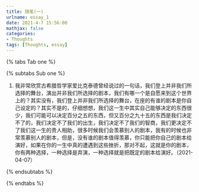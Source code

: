 ```yaml
---
title: 随笔(一)
urlname: essay_1
date: 2021-4-7 15:56:00
mathjax: false
categories: 
- Thoughts
tags: [Thoughts, essay]
---
```


{% tabs Tab one %}

<!-- tab thought@question-->

{% subtabs Sub one %}

<!-- tab video@video-camera-->

1. 我非常欣赏古希腊哲学家爱比克泰德曾经说过的一句话，我们登上并非我们所选择的舞台，演出并非我们所选择的剧本，我们有哪一个是自愿来到这个世界上的？其实没有，我们登上并非我们所选择的舞台，在座的有谁的剧本是你自己设定的？其实不是的，仔细想想，我们这一生中其实自己能够决定的东西很少，我们可能可以决定百分之五的东西，但又百分之九十五的东西是我们决定不了的，我们决定不了我们的出生，我们决定不了我们的智商，我们更决定不了我们这一生的贵人相助，很多时候我们会羡慕别人的剧本，我有的时候也非常羡慕别人的剧本，但是，没有谁的剧本值得羡慕，你只能把你自己的剧本给演好，如果在你的一生中真的遭遇到这些挫折，那对不起，这就是你的剧本，你有两种选择，一种选择是弃演，一种选择就是把既定的剧本给演好。（2021-04-07）

<!-- endtab -->



<!-- tab book@book-->



<!-- endtab -->



<!-- tab event@users-->



<!-- endtab -->

{% endsubtabs %}

<!-- endtab -->



<!-- tab sharing@smile-o-->



<!-- endtab -->



<!-- tab comment@comment-->



<!-- endtab -->

{% endtabs %}


